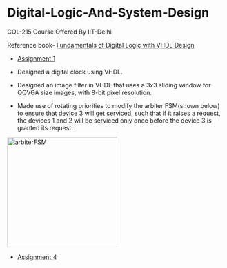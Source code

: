 # Digital-Logic-And-System-Design
COL-215 Course Offered By IIT-Delhi

Reference book- [Fundamentals of Digital Logic with VHDL Design](https://www.flipkart.com/fundamentals-digital-logic-vhdl-design-cd-rom/p/itmfbum95rwfqqza)

- [Assignment 1](https://github.com/anannyamathur/Digital-Logic-And-System-Design/blob/main/Assignment%201.pdf)

- Designed a digital clock using VHDL. 

- Designed an image filter in VHDL that uses a 3x3 sliding window for QQVGA size images, with 8-bit pixel resolution. 


- Made use of rotating priorities to modify the arbiter FSM(shown below) to ensure that device 3 will get serviced, such that if it raises a request, the
devices 1 and 2 will be serviced only once before the device 3 is granted its request.



<img width="255" alt="arbiterFSM" src="https://user-images.githubusercontent.com/78497850/107569799-b9f33d80-6c0e-11eb-9299-24e2acd79bd2.PNG">

- [Assignment 4](https://github.com/anannyamathur/Digital-Logic-And-System-Design/blob/main/Assignment%204.pdf)
